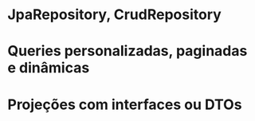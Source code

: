# JpaRepository, CrudRepository

# Queries personalizadas, paginadas e dinâmicas

# Projeções com interfaces ou DTOs